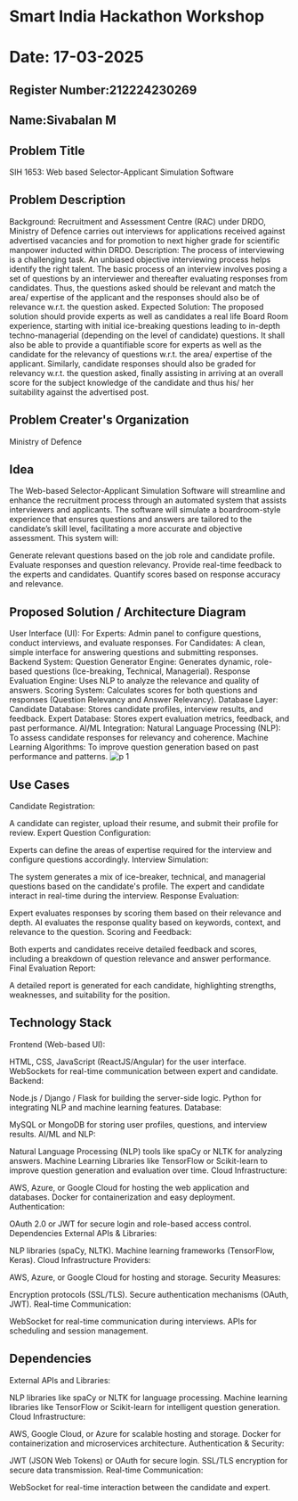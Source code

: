 # Smart India Hackathon Workshop
# Date: 17-03-2025
## Register Number:212224230269
## Name:Sivabalan M
## Problem Title
SIH 1653: Web based Selector-Applicant Simulation Software
## Problem Description
Background: Recruitment and Assessment Centre (RAC) under DRDO, Ministry of Defence carries out interviews for applications received against advertised vacancies and for promotion to next higher grade for scientific manpower inducted within DRDO. Description: The process of interviewing is a challenging task. An unbiased objective interviewing process helps identify the right talent. The basic process of an interview involves posing a set of questions by an interviewer and thereafter evaluating responses from candidates. Thus, the questions asked should be relevant and match the area/ expertise of the applicant and the responses should also be of relevance w.r.t. the question asked. Expected Solution: The proposed solution should provide experts as well as candidates a real life Board Room experience, starting with initial ice-breaking questions leading to in-depth techno-managerial (depending on the level of candidate) questions. It shall also be able to provide a quantifiable score for experts as well as the candidate for the relevancy of questions w.r.t. the area/ expertise of the applicant. Similarly, candidate responses should also be graded for relevancy w.r.t. the question asked, finally assisting in arriving at an overall score for the subject knowledge of the candidate and thus his/ her suitability against the advertised post.

## Problem Creater's Organization
Ministry of Defence

## Idea
The Web-based Selector-Applicant Simulation Software will streamline and enhance the recruitment process through an automated system that assists interviewers and applicants. The software will simulate a boardroom-style experience that ensures questions and answers are tailored to the candidate’s skill level, facilitating a more accurate and objective assessment. This system will:

Generate relevant questions based on the job role and candidate profile.
Evaluate responses and question relevancy.
Provide real-time feedback to the experts and candidates.
Quantify scores based on response accuracy and relevance.

## Proposed Solution / Architecture Diagram
User Interface (UI):
For Experts: Admin panel to configure questions, conduct interviews, and evaluate responses.
For Candidates: A clean, simple interface for answering questions and submitting responses.
Backend System:
Question Generator Engine: Generates dynamic, role-based questions (Ice-breaking, Technical, Managerial).
Response Evaluation Engine: Uses NLP to analyze the relevance and quality of answers.
Scoring System: Calculates scores for both questions and responses (Question Relevancy and Answer Relevancy).
Database Layer:
Candidate Database: Stores candidate profiles, interview results, and feedback.
Expert Database: Stores expert evaluation metrics, feedback, and past performance.
AI/ML Integration:
Natural Language Processing (NLP): To assess candidate responses for relevancy and coherence.
Machine Learning Algorithms: To improve question generation based on past performance and patterns.
![p 1](https://github.com/user-attachments/assets/584f1ef0-d44d-4c17-880c-ab8cdbe38714)


## Use Cases
Candidate Registration:

A candidate can register, upload their resume, and submit their profile for review.
Expert Question Configuration:

Experts can define the areas of expertise required for the interview and configure questions accordingly.
Interview Simulation:

The system generates a mix of ice-breaker, technical, and managerial questions based on the candidate's profile.
The expert and candidate interact in real-time during the interview.
Response Evaluation:

Expert evaluates responses by scoring them based on their relevance and depth.
AI evaluates the response quality based on keywords, context, and relevance to the question.
Scoring and Feedback:

Both experts and candidates receive detailed feedback and scores, including a breakdown of question relevance and answer performance.
Final Evaluation Report:

A detailed report is generated for each candidate, highlighting strengths, weaknesses, and suitability for the position.


## Technology Stack
Frontend (Web-based UI):

HTML, CSS, JavaScript (ReactJS/Angular) for the user interface.
WebSockets for real-time communication between expert and candidate.
Backend:

Node.js / Django / Flask for building the server-side logic.
Python for integrating NLP and machine learning features.
Database:

MySQL or MongoDB for storing user profiles, questions, and interview results.
AI/ML and NLP:

Natural Language Processing (NLP) tools like spaCy or NLTK for analyzing answers.
Machine Learning Libraries like TensorFlow or Scikit-learn to improve question generation and evaluation over time.
Cloud Infrastructure:

AWS, Azure, or Google Cloud for hosting the web application and databases.
Docker for containerization and easy deployment.
Authentication:

OAuth 2.0 or JWT for secure login and role-based access control.
Dependencies
External APIs & Libraries:

NLP libraries (spaCy, NLTK).
Machine learning frameworks (TensorFlow, Keras).
Cloud Infrastructure Providers:

AWS, Azure, or Google Cloud for hosting and storage.
Security Measures:

Encryption protocols (SSL/TLS).
Secure authentication mechanisms (OAuth, JWT).
Real-time Communication:

WebSocket for real-time communication during interviews.
APIs for scheduling and session management.

## Dependencies
External APIs and Libraries:

NLP libraries like spaCy or NLTK for language processing.
Machine learning libraries like TensorFlow or Scikit-learn for intelligent question generation.
Cloud Infrastructure:

AWS, Google Cloud, or Azure for scalable hosting and storage.
Docker for containerization and microservices architecture.
Authentication & Security:

JWT (JSON Web Tokens) or OAuth for secure login.
SSL/TLS encryption for secure data transmission.
Real-time Communication:

WebSocket for real-time interaction between the candidate and expert.
